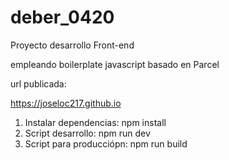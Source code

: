 # deber_0420

Proyecto desarrollo Front-end

empleando boilerplate javascript basado en Parcel

url publicada:

https://joseloc217.github.io

1. Instalar dependencias: npm install
2. Script desarrollo: npm run dev
3. Script para producciópn: npm run build
